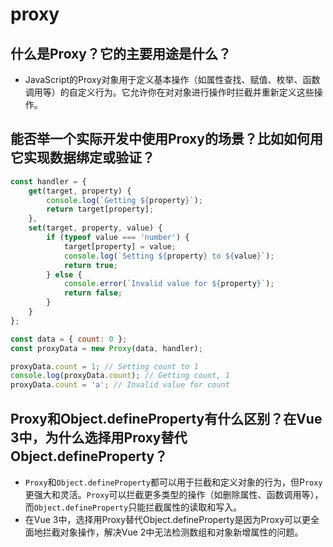 # proxy

## 什么是Proxy？它的主要用途是什么？
- JavaScript的Proxy对象用于定义基本操作（如属性查找、赋值、枚举、函数调用等）的自定义行为。它允许你在对对象进行操作时拦截并重新定义这些操作。

## 能否举一个实际开发中使用Proxy的场景？比如如何用它实现数据绑定或验证？
```js
const handler = {
    get(target, property) {
        console.log(`Getting ${property}`);
        return target[property];
    },
    set(target, property, value) {
        if (typeof value === 'number') {
            target[property] = value;
            console.log(`Setting ${property} to ${value}`);
            return true;
        } else {
            console.error(`Invalid value for ${property}`);
            return false;
        }
    }
};

const data = { count: 0 };
const proxyData = new Proxy(data, handler);

proxyData.count = 1; // Setting count to 1
console.log(proxyData.count); // Getting count, 1
proxyData.count = 'a'; // Invalid value for count
```

## Proxy和Object.defineProperty有什么区别？在Vue 3中，为什么选择用Proxy替代Object.defineProperty？
- `Proxy`和`Object.defineProperty`都可以用于拦截和定义对象的行为，但P`roxy`更强大和灵活。`Proxy`可以拦截更多类型的操作（如删除属性、函数调用等），而`Object.defineProperty`只能拦截属性的读取和写入。
- 在Vue 3中，选择用Proxy替代Object.defineProperty是因为Proxy可以更全面地拦截对象操作，解决Vue 2中无法检测数组和对象新增属性的问题。